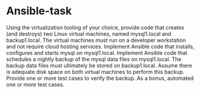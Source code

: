# Ansible-task
Using the virtualization tooling of your choice, provide code that creates (and destroys) two Linux virtual machines, named mysql1.local and backup1.local. The virtual machines must run on a developer workstation and not require cloud hosting services.
Implement Ansible code that installs, configures and starts mysql on mysql1.local.
Implement Ansible code that schedules a nightly backup of the mysql data files on mysql1.local. The backup data files must ultimately be stored on backup1.local. Assume there is adequate disk space on both virtual machines to perform this backup.
Provide one or more test cases to verify the backup.
As a bonus, automated one or more test cases.

